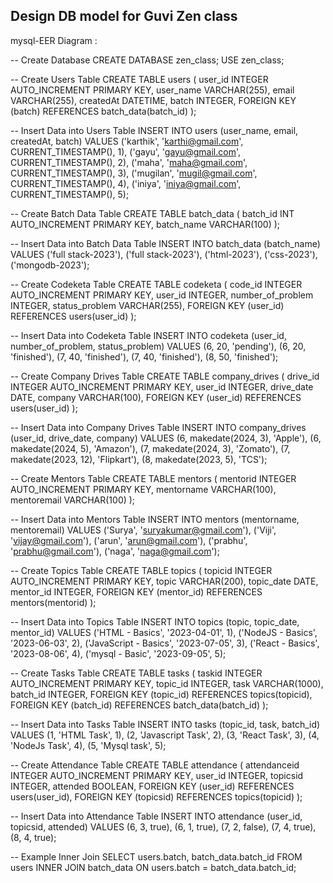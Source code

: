 


## Design DB model for Guvi Zen class
mysql-EER Diagram :

-- Create Database
CREATE DATABASE zen_class;
USE zen_class;

-- Create Users Table
CREATE TABLE users (
    user_id INTEGER AUTO_INCREMENT PRIMARY KEY,
    user_name VARCHAR(255),
    email VARCHAR(255),
    createdAt DATETIME,
    batch INTEGER,
    FOREIGN KEY (batch) REFERENCES batch_data(batch_id)
);

-- Insert Data into Users Table
INSERT INTO users (user_name, email, createdAt, batch) VALUES
('karthik', 'karthi@gmail.com', CURRENT_TIMESTAMP(), 1),
('gayu', 'gayu@gmail.com', CURRENT_TIMESTAMP(), 2),
('maha', 'maha@gmail.com', CURRENT_TIMESTAMP(), 3),
('mugilan', 'mugil@gmail.com', CURRENT_TIMESTAMP(), 4),
('iniya', 'iniya@gmail.com', CURRENT_TIMESTAMP(), 5);

-- Create Batch Data Table
CREATE TABLE batch_data (
    batch_id INT AUTO_INCREMENT PRIMARY KEY,
    batch_name VARCHAR(100)
);

-- Insert Data into Batch Data Table
INSERT INTO batch_data (batch_name) VALUES
('full stack-2023'),
('full stack-2023'),
('html-2023'),
('css-2023'),
('mongodb-2023');

-- Create Codeketa Table
CREATE TABLE codeketa (
    code_id INTEGER AUTO_INCREMENT PRIMARY KEY,
    user_id INTEGER,
    number_of_problem INTEGER,
    status_problem VARCHAR(255),
    FOREIGN KEY (user_id) REFERENCES users(user_id)
);

-- Insert Data into Codeketa Table
INSERT INTO codeketa (user_id, number_of_problem, status_problem) VALUES
(6, 20, 'pending'),
(6, 20, 'finished'),
(7, 40, 'finished'),
(7, 40, 'finished'),
(8, 50, 'finished');

-- Create Company Drives Table
CREATE TABLE company_drives (
    drive_id INTEGER AUTO_INCREMENT PRIMARY KEY,
    user_id INTEGER,
    drive_date DATE,
    company VARCHAR(100),
    FOREIGN KEY (user_id) REFERENCES users(user_id)
);

-- Insert Data into Company Drives Table
INSERT INTO company_drives (user_id, drive_date, company) VALUES
(6, makedate(2024, 3), 'Apple'),
(6, makedate(2024, 5), 'Amazon'),
(7, makedate(2024, 3), 'Zomato'),
(7, makedate(2023, 12), 'Flipkart'),
(8, makedate(2023, 5), 'TCS');

-- Create Mentors Table
CREATE TABLE mentors (
    mentorid INTEGER AUTO_INCREMENT PRIMARY KEY,
    mentorname VARCHAR(100),
    mentoremail VARCHAR(100)
);

-- Insert Data into Mentors Table
INSERT INTO mentors (mentorname, mentoremail) VALUES
('Surya', 'suryakumar@gmail.com'),
('Viji', 'vijay@gmail.com'),
('arun', 'arun@gmail.com'),
('prabhu', 'prabhu@gmail.com'),
('naga', 'naga@gmail.com');

-- Create Topics Table
CREATE TABLE topics (
    topicid INTEGER AUTO_INCREMENT PRIMARY KEY,
    topic VARCHAR(200),
    topic_date DATE,
    mentor_id INTEGER,
    FOREIGN KEY (mentor_id) REFERENCES mentors(mentorid)
);

-- Insert Data into Topics Table
INSERT INTO topics (topic, topic_date, mentor_id) VALUES
('HTML - Basics', '2023-04-01', 1),
('NodeJS - Basics', '2023-06-03', 2),
('JavaScript - Basics', '2023-07-05', 3),
('React - Basics', '2023-08-06', 4),
('mysql - Basic', '2023-09-05', 5);

-- Create Tasks Table
CREATE TABLE tasks (
    taskid INTEGER AUTO_INCREMENT PRIMARY KEY,
    topic_id INTEGER,
    task VARCHAR(1000),
    batch_id INTEGER,
    FOREIGN KEY (topic_id) REFERENCES topics(topicid),
    FOREIGN KEY (batch_id) REFERENCES batch_data(batch_id)
);

-- Insert Data into Tasks Table
INSERT INTO tasks (topic_id, task, batch_id) VALUES
(1, 'HTML Task', 1),
(2, 'Javascript Task', 2),
(3, 'React Task', 3),
(4, 'NodeJs Task', 4),
(5, 'Mysql task', 5);

-- Create Attendance Table
CREATE TABLE attendance (
    attendanceid INTEGER AUTO_INCREMENT PRIMARY KEY,
    user_id INTEGER,
    topicsid INTEGER,
    attended BOOLEAN,
    FOREIGN KEY (user_id) REFERENCES users(user_id),
    FOREIGN KEY (topicsid) REFERENCES topics(topicid)
);

-- Insert Data into Attendance Table
INSERT INTO attendance (user_id, topicsid, attended) VALUES
(6, 3, true),
(6, 1, true),
(7, 2, false),
(7, 4, true),
(8, 4, true);

-- Example Inner Join
SELECT users.batch, batch_data.batch_id
FROM users
INNER JOIN batch_data ON users.batch = batch_data.batch_id;

